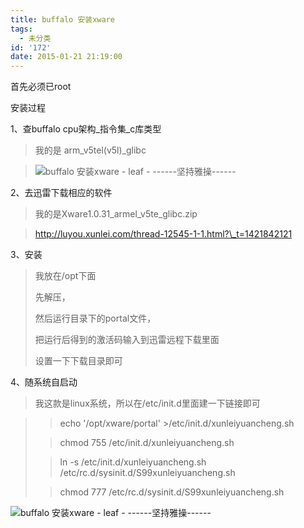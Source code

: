 ```yaml
---
title: buffalo 安装xware
tags:
  - 未分类
id: '172'
date: 2015-01-21 21:19:00
---
```


首先必须已root

  

安装过程

1、查buffalo cpu架构\_指令集\_c库类型

> 我的是 arm\_v5tel(v5l)\_glibc

> ![buffalo 安装xware - leaf - ------坚持雅操------](http://img2.ph.126.net/uKY8dKq7LBVr4tyOOAbEjw==/6630390466535784962.png "buffalo 安装xware - leaf - ------坚持雅操------")

2、去迅雷下载相应的软件  

> 我的是Xware1.0.31\_armel\_v5te\_glibc.zip 

> http://luyou.xunlei.com/thread-12545-1-1.html?\_t=1421842121

3、安装

> 我放在/opt下面
> 
> 先解压，
> 
> 然后运行目录下的portal文件，
> 
> 把运行后得到的激活码输入到迅雷远程下载里面
> 
> 设置一下下载目录即可

4、随系统自启动

> 我这款是linux系统，所以在/etc/init.d里面建一下链接即可

> > echo '/opt/xware/portal' >/etc/init.d/xunleiyuancheng.sh
> 
> > chmod 755 /etc/init.d/xunleiyuancheng.sh
> 
> > ln -s /etc/init.d/xunleiyuancheng.sh /etc/rc.d/sysinit.d/S99xunleiyuancheng.sh
> 
> > chmod 777 /etc/rc.d/sysinit.d/S99xunleiyuancheng.sh
> 
>   

![buffalo 安装xware - leaf - ------坚持雅操------](http://img2.ph.126.net/YH452L67KxUXZYl8aqrV0w==/3363907446770522960.png "buffalo 安装xware - leaf - ------坚持雅操------")